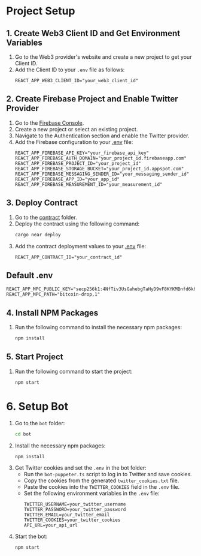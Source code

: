 # Project Setup

## 1. Create Web3 Client ID and Get Environment Variables

1. Go to the Web3 provider's website and create a new project to get your Client ID.
2. Add the Client ID to your `.env` file as follows:
    ```properties
    REACT_APP_WEB3_CLIENT_ID="your_web3_client_id"
    ```

## 2. Create Firebase Project and Enable Twitter Provider

1. Go to the [Firebase Console](https://console.firebase.google.com/).
2. Create a new project or select an existing project.
3. Navigate to the Authentication section and enable the Twitter provider.
4. Add the Firebase configuration to your [.env](http://_vscodecontentref_/0) file:
    ```properties
    REACT_APP_FIREBASE_API_KEY="your_firebase_api_key"
    REACT_APP_FIREBASE_AUTH_DOMAIN="your_project_id.firebaseapp.com"
    REACT_APP_FIREBASE_PROJECT_ID="your_project_id"
    REACT_APP_FIREBASE_STORAGE_BUCKET="your_project_id.appspot.com"
    REACT_APP_FIREBASE_MESSAGING_SENDER_ID="your_messaging_sender_id"
    REACT_APP_FIREBASE_APP_ID="your_app_id"
    REACT_APP_FIREBASE_MEASUREMENT_ID="your_measurement_id"
    ```

## 3. Deploy Contract

1. Go to the [contract](http://_vscodecontentref_/1) folder.
2. Deploy the contract using the following command:
    ```sh
    cargo near deploy
    ```
3. Add the contract deployment values to your [.env](http://_vscodecontentref_/2) file:
    ```properties
    REACT_APP_CONTRACT_ID="your_contract_id"
    ```

## Default .env


```properties
REACT_APP_MPC_PUBLIC_KEY="secp256k1:4NfTiv3UsGahebgTaHyD9vF8KYKMBnfd6kh94mK6xv8fGBiJB8TBtFMP5WWXz6B89Ac1fbpzPwAvoyQebemHFwx3"
REACT_APP_MPC_PATH="bitcoin-drop,1"
```

## 4. Install NPM Packages

1. Run the following command to install the necessary npm packages:
    ```sh
    npm install
    ```

## 5. Start Project

1. Run the following command to start the project:
    ```sh
    npm start
    ```

# 6. Setup Bot

1. Go to the `bot` folder:
    ```sh
    cd bot
    ```
2. Install the necessary npm packages:
    ```sh
    npm install
    ```
3. Get Twitter cookies and set the `.env` in the bot folder:
    - Run the `bot-puppeter.ts` script to log in to Twitter and save cookies.
    - Copy the cookies from the generated `twitter_cookies.txt` file.
    - Paste the cookies into the `TWITTER_COOKIES` field in the `.env` file.
    - Set the following environment variables in the `.env` file:
        ```properties
        TWITTER_USERNAME=your_twitter_username
        TWITTER_PASSWORD=your_twitter_password
        TWITTER_EMAIL=your_twitter_email
        TWITTER_COOKIES=your_twitter_cookies
        API_URL=your_api_url
        ```
4. Start the bot:
    ```sh
    npm start
    ```